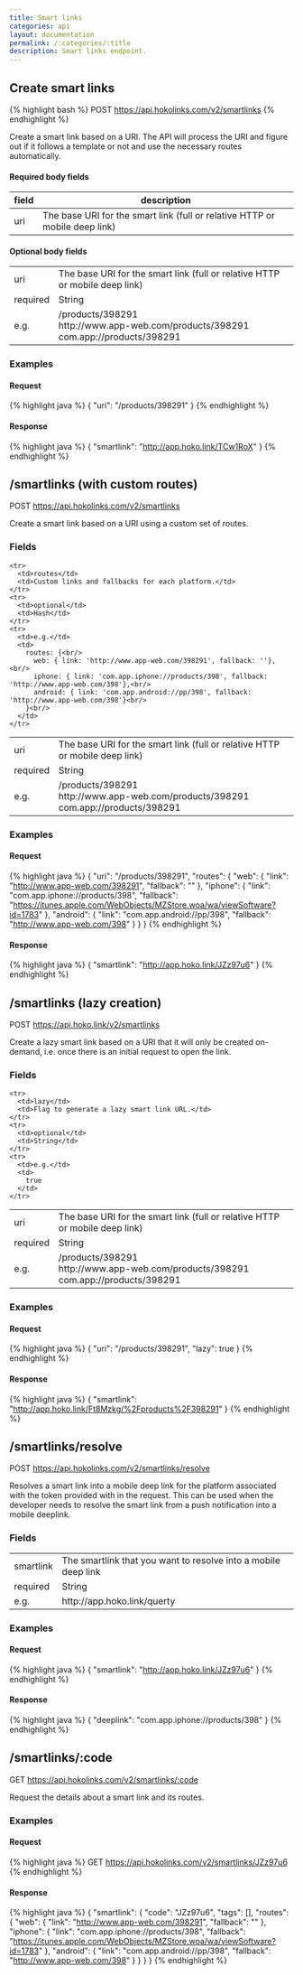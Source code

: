 ```yaml
---
title: Smart links
categories: api
layout: documentation
permalink: /:categories/:title
description: Smart links endpoint.
---
```


## Create smart links

{% highlight bash %}
POST https://api.hokolinks.com/v2/smartlinks
{% endhighlight %}

Create a smart link based on a URI. The API will process the URI and figure out if it follows a
template or not and use the necessary routes automatically.

#### Required body fields

| field | description                                                                              |
|-------|------------------------------------------------------------------------------------------|
| uri   | The base URI for the smart link (full or relative HTTP or mobile deep link)              |

#### Optional body fields

<table>
  <tbody>
    <tr>
      <td>uri</td>
      <td>The base URI for the smart link (full or relative HTTP or mobile deep link)</td>
    </tr>
    <tr>
      <td>required</td>
      <td>String</td>
    </tr>
    <tr>
      <td>e.g.</td>
      <td>
        /products/398291<br>
        http://www.app-web.com/products/398291<br>
        com.app://products/398291</td>
    </tr>
  </tbody>
</table>

### Examples

#### Request

{% highlight java %}
{
  "uri": "/products/398291"
}
{% endhighlight %}

#### Response

{% highlight java %}
{
  "smartlink": "http://app.hoko.link/TCw1RoX"
}
{% endhighlight %}

## /smartlinks (with custom routes)

POST https://api.hokolinks.com/v2/smartlinks

Create a smart link based on a URI using a custom set of routes.

### Fields

<table>
  <tbody>
    <tr>
      <td>uri</td>
      <td>The base URI for the smart link (full or relative HTTP or mobile deep link)</td>
    </tr>
    <tr>
      <td>required</td>
      <td>String</td>
    </tr>
    <tr>
      <td>e.g.</td>
      <td>
        /products/398291<br>
        http://www.app-web.com/products/398291<br>
        com.app://products/398291</td>
    </tr>

    <tr>
      <td>routes</td>
      <td>Custom links and fallbacks for each platform.</td>
    </tr>
    <tr>
      <td>optional</td>
      <td>Hash</td>
    </tr>
    <tr>
      <td>e.g.</td>
      <td>
        routes: {<br/>
          web: { link: 'http://www.app-web.com/398291', fallback: ''},<br/>
          iphone: { link: 'com.app.iphone://products/398', fallback: 'http://www.app-web.com/398'},<br/>
          android: { link: 'com.app.android://pp/398', fallback: 'http://www.app-web.com/398'}<br/>
        }<br/>
      </td>
    </tr>
  </tbody>
</table>

### Examples

#### Request

{% highlight java %}
{
  "uri": "/products/398291",
  "routes": {
    "web": {
      "link": "http://www.app-web.com/398291",
      "fallback": ""
    },
    "iphone": {
      "link": "com.app.iphone://products/398",
      "fallback": "https://itunes.apple.com/WebObjects/MZStore.woa/wa/viewSoftware?id=1783"
    },
    "android": {
      "link": "com.app.android://pp/398",
      "fallback": "http://www.app-web.com/398"
    }
  }
}
{% endhighlight %}

#### Response

{% highlight java %}
{
  "smartlink": "http://app.hoko.link/JZz97u6"
}
{% endhighlight %}


## /smartlinks (lazy creation)

POST https://api.hoko.link/v2/smartlinks

Create a lazy smart link based on a URI that it will only be created on-demand, i.e. once there is an initial request to open the link.

### Fields

<table>
  <tbody>
    <tr>
      <td>uri</td>
      <td>The base URI for the smart link (full or relative HTTP or mobile deep link)</td>
    </tr>
    <tr>
      <td>required</td>
      <td>String</td>
    </tr>
    <tr>
      <td>e.g.</td>
      <td>
        /products/398291<br>
        http://www.app-web.com/products/398291<br>
        com.app://products/398291</td>
    </tr>

    <tr>
      <td>lazy</td>
      <td>Flag to generate a lazy smart link URL.</td>
    </tr>
    <tr>
      <td>optional</td>
      <td>String</td>
    </tr>
    <tr>
      <td>e.g.</td>
      <td>
        true
      </td>
    </tr>
  </tbody>
</table>

### Examples

#### Request

{% highlight java %}
{
  "uri": "/products/398291",
  "lazy": true
}
{% endhighlight %}

#### Response

{% highlight java %}
{
  "smartlink": "http://app.hoko.link/Ft8Mzkg/%2Fproducts%2F398291"
}
{% endhighlight %}

## /smartlinks/resolve

POST https://api.hokolinks.com/v2/smartlinks/resolve

Resolves a smart link into a mobile deep link for the platform associated with the token provided with in the request. This can be used when the developer needs to resolve the smart link from a push notification into a mobile deeplink.

### Fields

<table>
  <tbody>
    <tr>
      <td>smartlink</td>
      <td>The smartlink that you want to resolve into a mobile deep link</td>
    </tr>
    <tr>
      <td>required</td>
      <td>String</td>
    </tr>
    <tr>
      <td>e.g.</td>
      <td>
        http://app.hoko.link/querty
      </td>
    </tr>
  </tbody>
</table>

### Examples

#### Request

{% highlight java %}
{
  "smartlink": "http://app.hoko.link/JZz97u6"
}
{% endhighlight %}

#### Response

{% highlight java %}
{
  "deeplink": "com.app.iphone://products/398"
}
{% endhighlight %}

## /smartlinks/:code

GET https://api.hokolinks.com/v2/smartlinks/:code

Request the details about a smart link and its routes.

### Examples

#### Request

{% highlight java %}
GET https://api.hokolinks.com/v2/smartlinks/JZz97u6
{% endhighlight %}

#### Response

{% highlight java %}
{
  "smartlink": {
    "code": "JZz97u6",
    "tags": [],
    "routes": {
      "web": {
        "link": "http://www.app-web.com/398291",
        "fallback": ""
      },
      "iphone": {
        "link": "com.app.iphone://products/398",
        "fallback": "https://itunes.apple.com/WebObjects/MZStore.woa/wa/viewSoftware?id=1783"
      },
      "android": {
        "link": "com.app.android://pp/398",
        "fallback": "http://www.app-web.com/398"
      }
    }
  }
}
{% endhighlight %}
